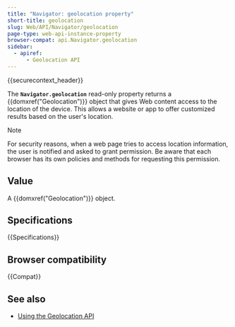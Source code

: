 ```yaml
---
title: "Navigator: geolocation property"
short-title: geolocation
slug: Web/API/Navigator/geolocation
page-type: web-api-instance-property
browser-compat: api.Navigator.geolocation
sidebar:
  - apiref:
      - Geolocation API
---
```


{{securecontext_header}}

The **`Navigator.geolocation`** read-only property returns a
{{domxref("Geolocation")}} object that gives Web content access to the location of the
device. This allows a website or app to offer customized results based on the user's
location.

> [!NOTE]
> For security reasons, when a web page tries to access location
> information, the user is notified and asked to grant permission. Be aware that each
> browser has its own policies and methods for requesting this permission.

## Value

A {{domxref("Geolocation")}} object.

## Specifications

{{Specifications}}

## Browser compatibility

{{Compat}}

## See also

- [Using the Geolocation API](/en-US/docs/Web/API/Geolocation_API/Using_the_Geolocation_API)
